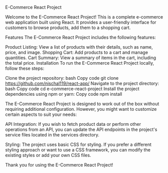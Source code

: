E-Commerce React Project

Welcome to the E-Commerce React Project!
This is a complete e-commerce web application built using React. It provides a user-friendly interface for customers to browse products, add them to a shopping cart.

Features
The E-Commerce React Project includes the following features:

Product Listing: View a list of products with their details, such as name, price, and image.
Shopping Cart: Add products to a cart and manage quantities.
Cart Summary: View a summary of items in the cart, including the total price.
Installation
To run the E-Commerce React Project locally, follow these steps:

Clone the project repository:
bash
Copy code
git clone https://github.com/nischal119/react-app/
Navigate to the project directory:
bash
Copy code
cd e-commerce-react-project
Install the project dependencies using npm or yarn:
Copy code
npm install

The E-Commerce React Project is designed to work out of the box without requiring additional configuration. However, you might want to customize certain aspects to suit your needs:

API Integration: If you wish to fetch product data or perform other operations from an API, you can update the API endpoints in the project's service files located in the services directory.

Styling: The project uses basic CSS for styling. If you prefer a different styling approach or want to use a CSS framework, you can modify the existing styles or add your own CSS files.


Thank you for using the E-Commerce React Project!
